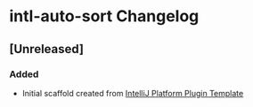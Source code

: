 <!-- Keep a Changelog guide -> https://keepachangelog.com -->

# intl-auto-sort Changelog

## [Unreleased]
### Added
- Initial scaffold created from [IntelliJ Platform Plugin Template](https://github.com/JetBrains/intellij-platform-plugin-template)
